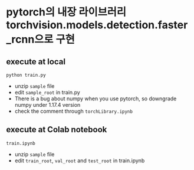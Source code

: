 # pytorch의 내장 라이브러리 torchvision.models.detection.faster_rcnn으로 구현

## execute at local
```
python train.py
```
- unzip ```sample``` file
- edit ```sample_root``` in train.py
- There is a bug about numpy when you use pytorch, so downgrade numpy under 1.17.4 version
- check the comment through ```torchLibrary.ipynb```

## execute at Colab notebook
```
train.ipynb
```
- unzip ```sample``` file
- edit ```train_root```, ```val_root``` and ```test_root``` in train.ipynb
